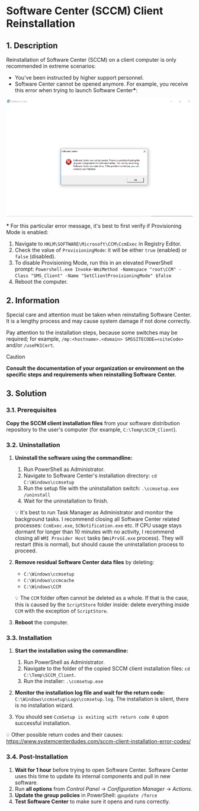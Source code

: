 # Software Center (SCCM) Client Reinstallation

## 1. Description

Reinstallation of Software Center (SCCM) on a client computer is only recommended in extreme scenarios:

- You've been instructed by higher support personnel.
- Software Center cannot be opened anymore. For example, you receive this error when trying to launch Software Center<b>*</b>:

![Software Center error](./Assets/software-center-some-components-can-not-be-loaded.png)

<b>*</b> For this particular error message, it's best to first verify if Provisioning Mode is enabled:

1. Navigate to `HKLM\SOFTWARE\Microsoft\CCM\CcmExec` in Registry Editor.
2. Check the value of `ProvisioningMode`: it will be either `true` (enabled) or `false` (disabled).
3. To disable Provisioning Mode, run this in an elevated PowerShell prompt: `Powershell.exe Invoke-WmiMethod -Namespace "root\CCM" -Class "SMS_Client" -Name "SetClientProvisioningMode" $false`
4. Reboot the computer.

## 2. Information

Special care and attention must be taken when reinstalling Software Center. It is a lengthy process and may cause system damage if not done correctly.

Pay attention to the installation steps, because some switches may be required; for example, `/mp:<hostname>.<domain> SMSSITECODE=<siteCode>` and/or `/usePKICert`.

> [!CAUTION]
> **Consult the documentation of your organization or environment on the specific steps and requirements when reinstalling Software Center.**

## 3. Solution

### 3.1. Prerequisites

**Copy the SCCM client installation files** from your software distribution repository to the user's computer (for example, `C:\Temp\SCCM_Client`).

### 3.2. Uninstallation

1. **Uninstall the software using the commandline:**

    1. Run PowerShell as Administrator.
    2. Navigate to Software Center's installation directory: `cd C:\Windows\ccmsetup`
    3. Run the setup file with the uninstallation switch: `.\ccmsetup.exe /uninstall`
    4. Wait for the uninstallation to finish.

    💡 It's best to run Task Manager as Administrator and monitor the background tasks. I recommend closing all Software Center related processes: `CcmExec.exe`, `SCNotification.exe` etc. If CPU usage stays dormant for longer than 10 minutes with no activity, I recommend closing all `WMI Provider Host` tasks (`WmiPrvSE.exe` process). They will restart (this is normal), but should cause the uninstallation process to proceed.

2. **Remove residual Software Center data files** by deleting:

    - `C:\Windows\ccmsetup`
    - `C:\Windows\ccmcache`
    - `C:\Windows\CCM`

    💡 The `CCM` folder often cannot be deleted as a whole. If that is the case, this is caused by the `ScriptStore` folder inside: delete everything inside `CCM` with the exception of `ScriptStore`.

3. **Reboot** the computer.

### 3.3. Installation

1. **Start the installation using the commandline:**

    1. Run PowerShell as Administrator.
    2. Navigate to the folder of the copied SCCM client installation files: `cd C:\Temp\SCCM_Client`.
    3. Run the installer: `.\ccmsetup.exe`

2. **Monitor the installation log file and wait for the return code:** `C:\Windows\ccmsetup\Logs\ccmsetup.log`. The installation is silent, there is no installation wizard.
3. You should see `CcmSetup is exiting with return code 0` upon successful installation.

💡 Other possible return codes and their causes: https://www.systemcenterdudes.com/sccm-client-installation-error-codes/

### 3.4. Post-Installation

1. **Wait for 1 hour** before trying to open Software Center. Software Center uses this time to update its internal components and pull in new software.
2. Run **all options** from *Control Panel* -> *Configuration Manager* -> *Actions*.
3. **Update the group policies** in PowerShell: `gpupdate /force`
4. **Test Software Center** to make sure it opens and runs correctly.
